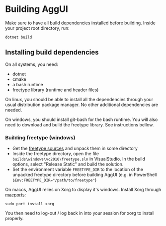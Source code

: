 # Building AggUI

Make sure to have all build dependencies installed before building.
Inside your project root directory, run:

```
dotnet build
```

## Installing build dependencies

On all systems, you need:

- dotnet
- cmake
- a bash runtime
- freetype library (runtime and header files)

On linux, you should be able to install all the dependencies through your usual distribution package manager. No other additional dependencies are needed.

On windows, you should install git-bash for the bash runtime. You will also need to download and build the freetype library. See instructions bellow.

### Building freetype (windows)

- Get the [freetype sources](https://download.savannah.gnu.org/releases/freetype/) and unpack them in some directory
- Inside the freetype directory, open the file `builds\windows\vc2010\freetype.sln` in VisualStudio. In the build options, select "Release Static" and build the solution.
- Set the environment variable `FREETYPE_DIR` to the location of the unpacked freetype directory before building AggUI (e.g. in PowerShell `$Env:FREETYPE_DIR="/path/to/freetype"`)

On macos, AggUI relies on Xorg to display it's windows.
Install Xorg through [macports](https://www.macports.org/install.php):

```
sudo port install xorg
```

You then need to log-out / log back in into your session for xorg to install properly.
